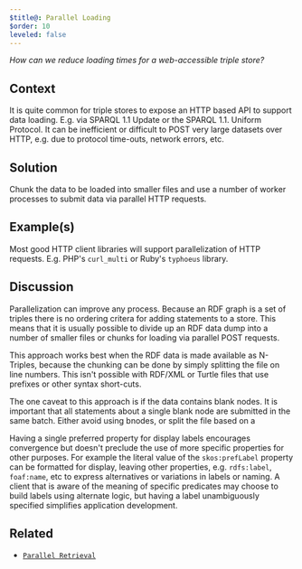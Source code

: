 ```yaml
---
$title@: Parallel Loading
$order: 10
leveled: false
---
```


*How can we reduce loading times for a web-accessible triple store?*

## Context

It is quite common for triple stores to expose an HTTP based API to support data loading. E.g. via SPARQL 1.1 Update or the SPARQL 1.1. Uniform Protocol. It can be inefficient or difficult to POST very large datasets over HTTP, e.g. due to protocol time-outs, network errors, etc.

## Solution

Chunk the data to be loaded into smaller files and use a number of worker processes to submit data via parallel HTTP requests.

## Example(s)

Most good HTTP client libraries will support parallelization of HTTP requests. E.g. PHP's `curl_multi` or Ruby's `typhoeus` library.

## Discussion

Parallelization can improve any process. Because an RDF graph is a set of triples there is no ordering critera for adding statements to a store. This means that it is usually possible to divide up an RDF data dump into a number of smaller files or chunks for loading via parallel POST requests.

This approach works best when the RDF data is made available as N-Triples, because the chunking can be done by simply splitting the file on line numbers. This isn't possible with RDF/XML or Turtle files that use prefixes or other syntax short-cuts.

The one caveat to this approach is if the data contains blank nodes. It is important that all statements about a single blank node are submitted in the same batch. Either avoid using bnodes, or split the file based on a

Having a single preferred property for display labels encourages convergence but doesn't preclude the use of more specific properties for other purposes. For example the literal value of the `skos:prefLabel` property can be formatted for display, leaving other properties, e.g. `rdfs:label`, `foaf:name`, etc to express alternatives or variations in labels or naming. A client that is aware of the meaning of specific predicates may choose to build labels using alternate logic, but having a label unambiguously specified simplifies application development.

## Related

- [`Parallel Retrieval`](../chapter-6/parallel-retrieval)
